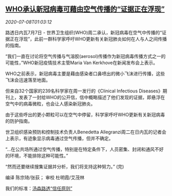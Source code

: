 <!--1594171397000-->
[WHO承认新冠病毒可藉由空气传播的“证据正在浮现”](https://cn.reuters.com/article/who-airborne-evidences-virus-0707-tues-idCNKBS24903V)
------

<div><i>2020-07-08T01:03:12</i></div><div class="StandardArticleBody_body"><p>路透日内瓦7月7日 - 世界卫生组织(WHO)周二承认，新冠病毒在空气中传播的“证据正在浮现”，此前一群科学家呼吁WHO更新有关新冠肺炎如何在人与人之间传播的指南。 </p><p>“我们一直在讨论将空气传播与气溶胶(aerosol)传播作为新冠病毒传播方式之一的可能性，”WHO新冠疫情技术主管Maria Van Kerkhove在新闻发布会上表示。 </p><p>WHO之前表示，新冠病毒主要是藉由感染者口鼻喷出的微小飞沫进行传播，这些飞沫会迅速落至地面。 </p><p>但来自32个国家的239名科学家在周一发行的《Clinical Infectious Diseases》期刊上，发表了一封给WHO的公开信，信中概略描述了他们发现的证据，即悬浮在空气中的病毒微粒，也会让人感染新冠肺炎。 </p><p>由于这些呼出的更小颗粒可以在空气中停留，科学家呼吁WHO更新有关新冠病毒的防护指南。 </p><p>世卫组织感染预防和控制技术负责人Benedetta Allegranzi周二在日内瓦的记者会上表示，有迹象显示病毒通过空气传播，但并不确定。 </p><p>“...在公共场所通过空气传播，特别是在特定条件下，人员密集、封闭和通风不好的环境，不能排除这种可能性。”    </p><p>“然而还要继续搜集证据并分析，我们将支持这种努力。”  (完) </p><div class="Attribution_container"><div class="Attribution_attribution"><p class="Attribution_content">编译  陈宗琦/张荻； 审校 杜明霞/艾茂林 </p></div></div><div class="StandardArticleBody_trustBadgeContainer"><span class="StandardArticleBody_trustBadgeTitle">我们的标准：</span><span class="trustBadgeUrl"><a href="https://www.thomsonreuters.cn/content/dam/openweb/documents/pdf/china/brochures/about-us-1.pdf">汤森路透“信任原则”</a></span></div></div>
